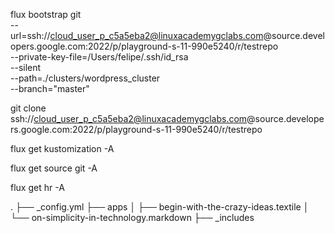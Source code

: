 flux bootstrap git \
 --url=ssh://cloud_user_p_c5a5eba2@linuxacademygclabs.com@source.developers.google.com:2022/p/playground-s-11-990e5240/r/testrepo \
 --private-key-file=/Users/felipe/.ssh/id_rsa \
 --silent \
 --path=./clusters/wordpress_cluster \
 --branch="master"

git clone ssh://cloud_user_p_c5a5eba2@linuxacademygclabs.com@source.developers.google.com:2022/p/playground-s-11-990e5240/r/testrepo

flux get kustomization -A

flux get source git -A

flux get hr -A

.
├── \_config.yml
├── apps
│ ├── begin-with-the-crazy-ideas.textile
│ └── on-simplicity-in-technology.markdown
├── \_includes
